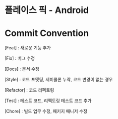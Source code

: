 # 플레이스 픽 - Android

# Commit Convention
[Feat] : 새로운 기능 추가

[Fix] : 버그 수정

[Docs] : 문서 수정

[Style] : 코드 포맷팅, 세미콜론 누락, 코드 변경이 없는 경우

[Refactor] : 코드 리펙토링

[Test] : 테스트 코드, 리펙토링 테스트 코드 추가

[Chore] : 빌드 업무 수정, 패키지 매니저 수정

